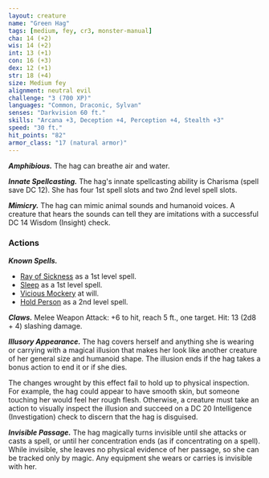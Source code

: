 ```yaml
---
layout: creature
name: "Green Hag"
tags: [medium, fey, cr3, monster-manual]
cha: 14 (+2)
wis: 14 (+2)
int: 13 (+1)
con: 16 (+3)
dex: 12 (+1)
str: 18 (+4)
size: Medium fey
alignment: neutral evil
challenge: "3 (700 XP)"
languages: "Common, Draconic, Sylvan"
senses: "Darkvision 60 ft."
skills: "Arcana +3, Deception +4, Perception +4, Stealth +3"
speed: "30 ft."
hit_points: "82"
armor_class: "17 (natural armor)"
---
```


***Amphibious.*** The hag can breathe air and water.

***Innate Spellcasting.*** The hag's innate spellcasting ability is Charisma (spell save DC 12). She has four 1st spell slots and two 2nd level spell slots.

***Mimicry.*** The hag can mimic animal sounds and humanoid voices. A creature that hears the sounds can tell they are imitations with a successful DC 14 Wisdom (Insight) check.


### Actions

***Known Spells.*** 
* [Ray of Sickness](https://dnd5e.wikidot.com/spell:ray-of-sickness) as a 1st level spell.
* [Sleep](https://www.dndbeyond.com/spells/2254-sleep) as a 1st level spell.
* [Vicious Mockery](https://roll20.net/compendium/dnd5e/Vicious%20Mockery#content) at will.
* [Hold Person](https://dnd5e.wikidot.com/spell:hold-person) as a 2nd level spell.


***Claws.*** Melee Weapon Attack: +6 to hit, reach 5 ft., one target. Hit: 13 (2d8 + 4) slashing damage.

***Illusory Appearance.*** The hag covers herself and anything she is wearing or carrying with a magical illusion that makes her look like another creature of her general size and humanoid shape. The illusion ends if the hag takes a bonus action to end it or if she dies.

The changes wrought by this effect fail to hold up to physical inspection. For example, the hag could appear to have smooth skin, but someone touching her would feel her rough flesh. Otherwise, a creature must take an action to visually inspect the illusion and succeed on a DC 20 Intelligence (Investigation) check to discern that the hag is disguised.

***Invisible Passage.*** The hag magically turns invisible until she attacks or casts a spell, or until her concentration ends (as if concentrating on a spell). While invisible, she leaves no physical evidence of her passage, so she can be tracked only by magic. Any equipment she wears or carries is invisible with her.
